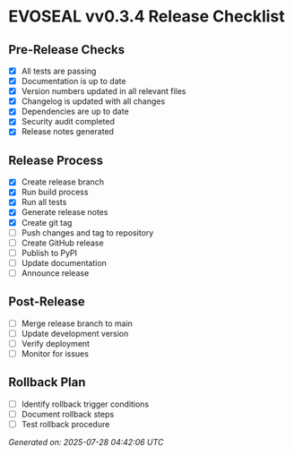 # EVOSEAL vv0.3.4 Release Checklist

## Pre-Release Checks
- [x] All tests are passing
- [x] Documentation is up to date
- [x] Version numbers updated in all relevant files
- [x] Changelog is updated with all changes
- [x] Dependencies are up to date
- [x] Security audit completed
- [x] Release notes generated

## Release Process
- [x] Create release branch
- [x] Run build process
- [x] Run all tests
- [x] Generate release notes
- [x] Create git tag
- [ ] Push changes and tag to repository
- [ ] Create GitHub release
- [ ] Publish to PyPI
- [ ] Update documentation
- [ ] Announce release

## Post-Release
- [ ] Merge release branch to main
- [ ] Update development version
- [ ] Verify deployment
- [ ] Monitor for issues

## Rollback Plan
- [ ] Identify rollback trigger conditions
- [ ] Document rollback steps
- [ ] Test rollback procedure

*Generated on: 2025-07-28 04:42:06 UTC*
